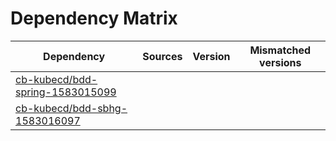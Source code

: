 # Dependency Matrix

Dependency | Sources | Version | Mismatched versions
---------- | ------- | ------- | -------------------
[cb-kubecd/bdd-spring-1583015099](https://github.com/cb-kubecd/bdd-spring-1583015099.git) |  | []() | 
[cb-kubecd/bdd-sbhg-1583016097](https://github.com/cb-kubecd/bdd-sbhg-1583016097.git) |  | []() | 

